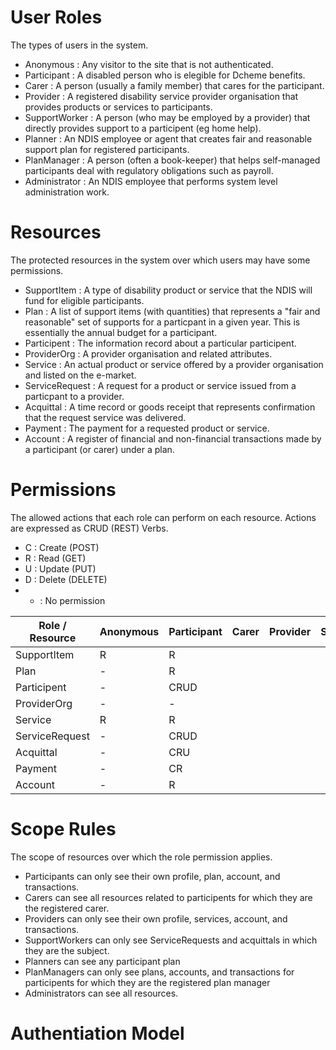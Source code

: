 # User Roles

The types of users in the system.

* Anonymous : Any visitor to the site that is not authenticated.
* Participant : A disabled person who is elegible for Dcheme benefits.
* Carer : A person (usually a family member) that cares for the participant.
* Provider : A registered disability service provider organisation that provides products or services to participants.
* SupportWorker : A person (who may be employed by a provider) that directly provides support to a participent (eg home help).
* Planner : An NDIS employee or agent that creates fair and reasonable support plan for registered participants.
* PlanManager : A person (often a book-keeper) that helps self-managed participants deal with regulatory obligations such as payroll.
* Administrator : An NDIS employee that performs system level administration work.

# Resources

The protected resources in the system over which users may have some permissions.

* SupportItem : A type of disability product or service that the NDIS will fund for eligible participants.
* Plan : A list of support items (with quantities) that represents a "fair and reasonable" set of supports for a particpant in a given year. This is essentially the annual budget for a participant.
* Participent : The information record about a particular participent.
* ProviderOrg : A provider organisation and related attributes.
* Service : An actual product or service offered by a provider organisation and listed on the e-market.
* ServiceRequest : A request for a product or service issued from a particpant to a provider.
* Acquittal : A time record or goods receipt that represents confirmation that the request service was delivered.
* Payment : The payment for a requested product or service.
* Account : A register of financial and non-financial transactions made by a participant (or carer) under a plan.  

# Permissions

The allowed actions that each role can perform on each resource. Actions are expressed as CRUD (REST) Verbs.
* C : Create (POST)
* R : Read (GET)
* U : Update (PUT)
* D : Delete (DELETE)
* - : No permission

| Role / Resource | Anonymous | Participant | Carer | Provider | SupportWorker | Planner | PlanManager | Administrator |
| --- | --- | --- | --- | --- | --- | --- | --- | --- |
| SupportItem | R | R |  |  |  |  |  |  |
| Plan | - | R |  |  |  |  |  |  |
| Participent | - | CRUD |  |  |  |  |  |  |
| ProviderOrg | - | - |  |  |  |  |  |  |
| Service | R | R |  |  |  |  |  |  |
| ServiceRequest | - | CRUD |  |  |  |  |  |  |
| Acquittal | - | CRU |  |  |  |  |  |  |
| Payment | - | CR |  |  |  |  |  |  |
| Account | - | R |  |  |  |  |  |  |

# Scope Rules

The scope of resources over which the role permission applies.

* Participants can only see their own profile, plan, account, and transactions.
* Carers can see all resources related to participents for which they are the registered carer.
* Providers can only see their own profile, services, account, and transactions.
* SupportWorkers can only see ServiceRequests and acquittals in which they are the subject.
* Planners can see any participant plan
* PlanManagers can only see plans, accounts, and transactions for participents for which they are the registered plan manager
* Administrators can see all resources.



# Authentiation Model


